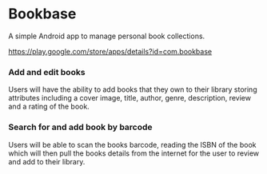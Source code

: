 # Bookbase
A simple Android app to manage personal book collections.

https://play.google.com/store/apps/details?id=com.bookbase

### Add and edit books
Users will have the ability to add books that they own to their library storing attributes including a cover image, title, author, genre, description, review and a rating of the book.

### Search for and add book by barcode
Users will be able to scan the books barcode, reading the ISBN of the book which will then pull the books details from the internet for the user to review and add to their library.
